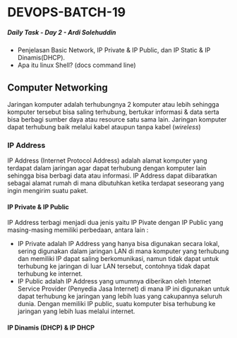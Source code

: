 # DEVOPS-BATCH-19
##### Daily Task - Day 2 - Ardi Solehuddin
-   Penjelasan Basic Network, IP Private & IP Public, dan IP Static & IP Dinamis(DHCP).
-   Apa itu linux Shell? (docs command line)

## Computer Networking
Jaringan komputer adalah terhubungnya 2 komputer atau lebih sehingga komputer tersebut bisa saling terhubung, bertukar informasi & data serta bisa berbagi sumber daya atau resource satu sama lain. Jaringan komputer dapat terhubung baik melalui kabel ataupun tanpa kabel (*wireless*)  
### IP Address
IP Address (Internet Protocol Address) adalah alamat komputer yang terdapat dalam jaringan agar dapat terhubung dengan komputer lain sehingga bisa berbagi data atau informasi. IP Address dapat diibaratkan sebagai alamat rumah di mana dibutuhkan ketika terdapat seseorang yang ingin mengirim suatu paket.  

#### IP Private & IP Public
IP Address terbagi menjadi dua jenis yaitu IP Pivate dengan IP  Public yang masing-masing memiliki perbedaan, antara lain :  
- IP Private adalah IP Address yang hanya bisa digunakan secara lokal, sering digunakan dalam jaringan LAN di mana komputer yang terhubung dan memiliki IP dapat saling berkomunikasi, namun tidak dapat untuk terhubung ke jaringan di luar LAN tersebut, contohnya tidak dapat terhubung ke internet.
- IP Public adalah IP Address yang umumnya diberikan oleh Internet Service Provider (Penyedia Jasa Internet) di mana IP ini digunakan untuk dapat terhubung ke jaringan yang lebih luas yang cakupannya seluruh dunia. Dengan memiliki IP public, suatu komputer bisa terhubung ke jaringan yang lebih luas melalui internet.

#### IP Dinamis (DHCP) & IP DHCP 
